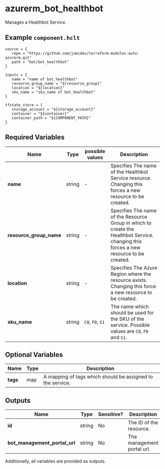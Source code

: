 # azurerm_bot_healthbot

Manages a Healthbot Service.

## Example `component.hclt`

```hcl
source = {
   repo = "https://github.com/jumidev/terraform-modules-auto-azurerm.git"   
   path = "bot/bot_healthbot"   
}

inputs = {
   name = "name of bot_healthbot"   
   resource_group_name = "${resource_group}"   
   location = "${location}"   
   sku_name = "sku_name of bot_healthbot"   
}

tfstate_store = {
   storage_account = "${storage_account}"   
   container = "${container}"   
   container_path = "${COMPONENT_PATH}"   
}

```

## Required Variables

| Name | Type |  possible values |  Description |
| ---- | --------- |  ----------- | ----------- |
| **name** | string |  -  |  Specifies The name of the Healthbot Service resource. Changing this forces a new resource to be created. | 
| **resource_group_name** | string |  -  |  Specifies The name of the Resource Group in which to create the Healthbot Service. changing this forces a new resource to be created. | 
| **location** | string |  -  |  Specifies The Azure Region where the resource exists. Changing this force a new resource to be created. | 
| **sku_name** | string |  `C0`, `F0`, `S1`  |  The name which should be used for the SKU of the service. Possible values are `C0`, `F0` and `S1`. | 

## Optional Variables

| Name | Type |  Description |
| ---- | --------- |  ----------- |
| **tags** | map |  A mapping of tags which should be assigned to the service. | 



## Outputs

| Name | Type | Sensitive? | Description |
| ---- | ---- | --------- | --------- |
| **id** | string | No  | The ID of the resource. | 
| **bot_management_portal_url** | string | No  | The management portal url. | 

Additionally, all variables are provided as outputs.
